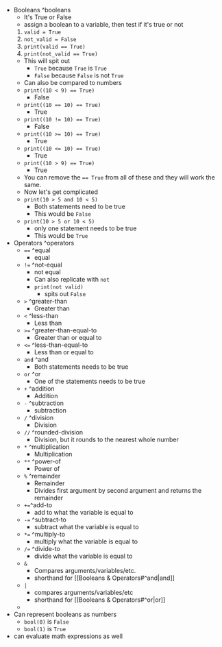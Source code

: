 - Booleans ^booleans
	- It's True or False
	- assign a boolean to a variable, then test if it's true or not
	1. `valid = True`
	2. `not_valid = False`
	3. `print(valid == True)`
	4. `print(not_valid == True)`
	- This will spit out
		- `True` because `True` is `True`
		- `False` because `False` is not `True`
	- Can also be compared to numbers
	- `print((10 < 9) == True)`
		- False
	- `print((10 == 10) == True)`
		- True
	- `print((10 != 10) == True)`
		- False
	- `print((10 >= 10) == True)`
		- True
	- `print((10 <= 10) == True)`
		- True
	- `print((10 > 9) == True)`
		- True
	- You can remove the `== True` from all of these and they will work the same.
	- Now let's get complicated
	- `print(10 > 5 and 10 < 5)`
		- Both statements need to be true
		- This would be `False`
	- `print(10 > 5 or 10 < 5)`
		- only one statement needs to be true
		- This would be `True`
- Operators ^operators
	- `==` ^equal
		- equal
	- `!=` ^not-equal
		- not equal
		- Can also replicate with `not`
		- `print(not valid)`
			- spits out `False`
	- `>` ^greater-than
		- Greater than
	- `<` ^less-than
		- Less than
	- `>=` ^greater-than-equal-to
		- Greater than or equal to
	- `<=` ^less-than-equal-to
		- Less than or equal to
	- `and` ^and
		- Both statements needs to be true
	- `or` ^or
		- One of the statements needs to be true
	- `+` ^addition
		- Addition
	- `-` ^subtraction
		- subtraction
	- `/` ^division
		- Division
	- `//` ^rounded-division
		- Division, but it rounds to the nearest whole number
	- `*` ^multiplication
		- Multiplication
	- `**` ^power-of
		- Power of
	- `%` ^remainder
		- Remainder
		- Divides first argument by second argument and returns the remainder
	- `+=`^add-to
		- add to what the variable is equal to
	- `-=` ^subtract-to
		- subtract what the variable is equal to
	- `*=` ^multiply-to
		- multiply what the variable is equal to
	- `/=` ^divide-to
		- divide what the variable is equal to
	- `&`
		- Compares arguments/variables/etc.
		- shorthand for [[Booleans & Operators#^and|and]]
	- `|`
		- compares arguments/variables/etc
		- shorthand for [[Booleans & Operators#^or|or]]
	- 
- Can represent booleans as numbers
	- `bool(0)` is `False`
	- `bool(1)` is `True`
- can evaluate math expressions as well